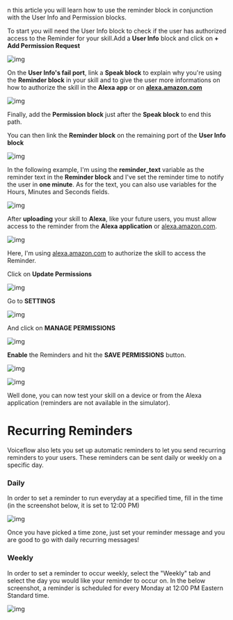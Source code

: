 n this article you will learn how to use the reminder block in conjunction with the User Info and Permission blocks.

To start you will need the User Info block to check if the user has authorized access to the Reminder for your skill.Add a **User Info** block and click on **+ Add Permission Request**

![img](https://downloads.intercomcdn.com/i/o/124660326/6928a41dff935f72277de8d0/Screen+Recording+2019-05-30+at+02.34+PM.gif)

On the **User Info's fail port**, link a **Speak block** to explain why you're using the **Reminder block** in your skill and to give the user more informations on how to authorize the skill in the **Alexa app** or on [**alexa.amazon.com**](http://alexa.amazon.com/)

![img](https://downloads.intercomcdn.com/i/o/124661940/20f51cfe8b758d0ebc0ae7f3/Image+2019-05-30+at+2.47.43+PM.png)

Finally, add the **Permission block** just after the **Speak block** to end this path.

You can then link the **Reminder block** on the remaining port of the **User Info block**

![img](https://downloads.intercomcdn.com/i/o/124663062/4b48fdc0d0f5bc58b5c9d89e/Image+2019-05-30+at+2.55.18+PM.png)

In the following example, I'm using the **reminder_text** variable as the reminder text in the **Reminder block** and I've set the reminder time to notify the user in **one minute**. As for the text, you can also use variables for the Hours, Minutes and Seconds fields.

![img](https://downloads.intercomcdn.com/i/o/124663368/0bb6bbf921d68d5c2d750b0a/image.png)

After **uploading** your skill to **Alexa**, like your future users, you must allow access to the reminder from the **Alexa application** or [alexa.amazon.com](http://alexa.amazon.com/).

![img](https://downloads.intercomcdn.com/i/o/124665400/a6fc1ee661d124a57c2a2187/image.png)

Here, I'm using [alexa.amazon.com](http://alexa.amazon.com/) to authorize the skill to access the Reminder.

Click on **Update Permissions**

![img](https://downloads.intercomcdn.com/i/o/124670838/ecb97127757a7a046415278b/Image+2019-05-30+at+3.07.32+PM.png)

Go to **SETTINGS**

![img](https://downloads.intercomcdn.com/i/o/124665726/baff71e4f38031367e5d9139/image.png)

And click on **MANAGE PERMISSIONS**

![img](https://downloads.intercomcdn.com/i/o/124665880/f8eaf5a5a9d6ec7101e2cf1b/image.png)

**Enable** the Reminders and hit the **SAVE PERMISSIONS** button.

![img](https://downloads.intercomcdn.com/i/o/124666239/cb1fbbf7a6b8788b95edfe12/image.png)

![img](https://downloads.intercomcdn.com/i/o/124666138/e7b858496a3b1bea0efe9736/Screen+Recording+2019-05-30+at+03.09+PM.gif)

Well done, you can now test your skill on a device or from the Alexa application (reminders are not available in the simulator).



# **Recurring Reminders**

Voiceflow also lets you set up automatic reminders to let you send recurring reminders to your users. These reminders can be sent daily or weekly on a specific day.



### **Daily**

In order to set a reminder to run everyday at a specified time, fill in the time (in the screenshot below, it is set to 12:00 PM)



![img](https://gblobscdn.gitbook.com/assets%2F-LgK_X2m6IAIYcINBjCj%2F-Lo2Q5bJ6zXK3S-B9ivT%2F-Lo2Vk6bfA0RRfKDNFq0%2FScreen%20Shot%202019-09-05%20at%206.14.54%20PM.png?alt=media&token=4f8d5896-b0eb-4189-a8b0-621cd989aa9f)

Once you have picked a time zone, just set your reminder message and you are good to go with daily recurring messages!

### **Weekly**

In order to set a reminder to occur weekly, select the "Weekly" tab and select the day you would like your reminder to occur on. In the below screenshot, a reminder is scheduled for every Monday at 12:00 PM Eastern Standard time.

![img](https://gblobscdn.gitbook.com/assets%2F-LgK_X2m6IAIYcINBjCj%2F-Lo2Q5bJ6zXK3S-B9ivT%2F-Lo2WXI5umOWcFvR-Ieq%2FScreen%20Shot%202019-09-05%20at%206.22.58%20PM.png?alt=media&token=a52efa21-96fa-40d4-8168-7d898dc7c026)
